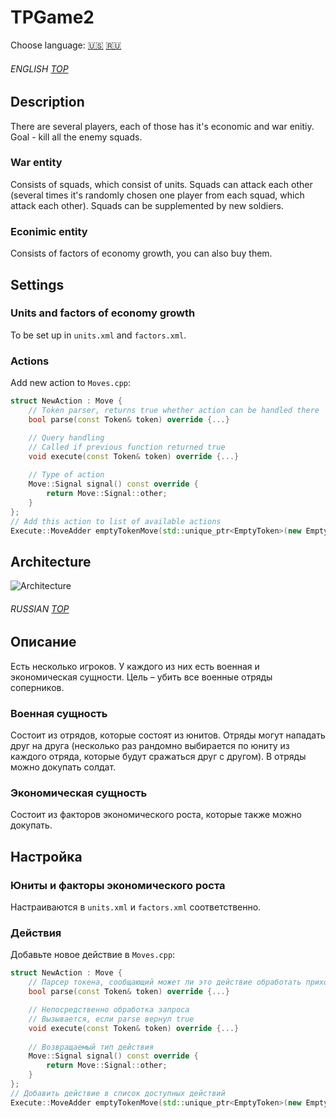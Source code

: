 # TPGame2

Choose language:
[🇺🇸](#english-top)
[🇷🇺](#russian-top)


###### ENGLISH [TOP](#tpgame2)

## Description
There are several players, each of those has it's economic and war enitiy. Goal - kill all the enemy squads.
### War entity
Consists of squads, which consist of units. Squads can attack each other (several times it's randomly chosen one player from each squad, which attack each other). Squads can be supplemented by new soldiers.
### Econimic entity
Consists of factors of economy growth, you can also buy them.

## Settings
### Units and factors of economy growth
To be set up in `units.xml` and `factors.xml`.
### Actions
Add new action to `Moves.cpp`:
```c++
struct NewAction : Move {
    // Token parser, returns true whether action can be handled there
    bool parse(const Token& token) override {...}

    // Query handling
    // Called if previous function returned true
    void execute(const Token& token) override {...}
    
    // Type of action
    Move::Signal signal() const override {
        return Move::Signal::other;
    }
};
// Add this action to list of available actions
Execute::MoveAdder emptyTokenMove(std::unique_ptr<EmptyToken>(new EmptyToken()));
```

## Architecture
![Architecture](https://github.com/farhit1/mipt2-TPGame2/blob/master/architecture.png)


###### RUSSIAN [TOP](#tpgame2)

## Описание
Есть несколько игроков. У каждого из них есть военная и экономическая сущности. Цель – убить все военные отряды соперников.
### Военная сущность
Состоит из отрядов, которые состоят из юнитов. Отряды могут нападать друг на друга (несколько раз рандомно выбирается по юниту из каждого отряда, которые будут сражаться друг с другом). В отряды можно докупать солдат.
### Экономическая сущность
Состоит из факторов экономического роста, которые также можно докупать.

## Настройка
### Юниты и факторы экономического роста
Настраиваются в `units.xml` и `factors.xml` соответственно.
### Действия
Добавьте новое действие в `Moves.cpp`:
```c++
struct NewAction : Move {
    // Парсер токена, сообщающий может ли это действие обработать приходящий запрос
    bool parse(const Token& token) override {...}

    // Непосредственно обработка запроса
    // Вызывается, если parse вернул true
    void execute(const Token& token) override {...}
    
    // Возвращаемый тип действия
    Move::Signal signal() const override {
        return Move::Signal::other;
    }
};
// Добавить действие в список доступных действий
Execute::MoveAdder emptyTokenMove(std::unique_ptr<EmptyToken>(new EmptyToken()));
```

